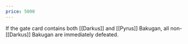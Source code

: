 ```yaml
---
price: 5000
---
```

If the gate card contains both [[Darkus]] and [[Pyrus]] Bakugan, all non-[[Darkus]] Bakugan are immediately defeated.